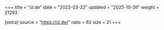 +++
title = "úl.de"
date = "2022-03-22"
updated = "2025-10-26"
weight = 21293

[extra]
source = "https://úl.de/"
ratio = 82
size = 21
+++
